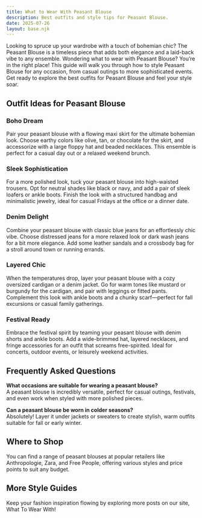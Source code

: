 ```yaml
---  
title: What to Wear With Peasant Blouse  
description: Best outfits and style tips for Peasant Blouse.  
date: 2025-07-26  
layout: base.njk  
---
```


Looking to spruce up your wardrobe with a touch of bohemian chic? The Peasant Blouse is a timeless piece that adds both elegance and a laid-back vibe to any ensemble. Wondering what to wear with Peasant Blouse? You’re in the right place! This guide will walk you through how to style Peasant Blouse for any occasion, from casual outings to more sophisticated events. Get ready to explore the best outfits for Peasant Blouse and feel your style soar.

## Outfit Ideas for Peasant Blouse

### Boho Dream
Pair your peasant blouse with a flowing maxi skirt for the ultimate bohemian look. Choose earthy colors like olive, tan, or chocolate for the skirt, and accessorize with a large floppy hat and beaded necklaces. This ensemble is perfect for a casual day out or a relaxed weekend brunch.

### Sleek Sophistication
For a more polished look, tuck your peasant blouse into high-waisted trousers. Opt for neutral shades like black or navy, and add a pair of sleek loafers or ankle boots. Finish the look with a structured handbag and minimalistic jewelry, ideal for casual Fridays at the office or a dinner date.

### Denim Delight
Combine your peasant blouse with classic blue jeans for an effortlessly chic vibe. Choose distressed jeans for a more relaxed look or dark wash jeans for a bit more elegance. Add some leather sandals and a crossbody bag for a stroll around town or running errands.

### Layered Chic
When the temperatures drop, layer your peasant blouse with a cozy oversized cardigan or a denim jacket. Go for warm tones like mustard or burgundy for the cardigan, and pair with leggings or fitted pants. Complement this look with ankle boots and a chunky scarf—perfect for fall excursions or casual family gatherings.

### Festival Ready
Embrace the festival spirit by teaming your peasant blouse with denim shorts and ankle boots. Add a wide-brimmed hat, layered necklaces, and fringe accessories for an outfit that screams free-spirited. Ideal for concerts, outdoor events, or leisurely weekend activities.

## Frequently Asked Questions

**What occasions are suitable for wearing a peasant blouse?**  
A peasant blouse is incredibly versatile, perfect for casual outings, festivals, and even work when styled with more polished pieces. 

**Can a peasant blouse be worn in colder seasons?**  
Absolutely! Layer it under jackets or sweaters to create stylish, warm outfits suitable for fall or early winter.

## Where to Shop

You can find a range of peasant blouses at popular retailers like Anthropologie, Zara, and Free People, offering various styles and price points to suit any budget.

## More Style Guides

Keep your fashion inspiration flowing by exploring more posts on our site, What To Wear With!
